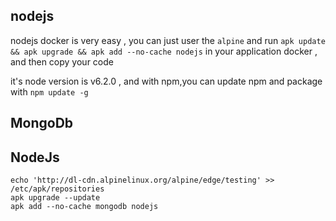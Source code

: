 ## nodejs

nodejs docker is very easy , you can just user the `alpine` and run `apk update && apk upgrade && apk add --no-cache nodejs` in your application docker , and then copy your code

it's node version is v6.2.0 , and with npm,you can update npm and package with `npm update -g`

## MongoDb

## NodeJs

```
echo 'http://dl-cdn.alpinelinux.org/alpine/edge/testing' >> /etc/apk/repositories
apk upgrade --update
apk add --no-cache mongodb nodejs
```
